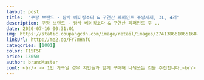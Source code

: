 ```yaml
---
layout: post 
title:  "쿠팡 브랜드 - 탐사 베이킹소다 & 구연산 페퍼민트 주방세제, 3L, 4개" 
description: 쿠팡 브랜드 - 탐사 베이킹소다 & 구연산 페퍼민트 주 ..
date: 2020-07-16 00:31:01 
img: https://static.coupangcdn.com/image/retail/images/274138661065168-8fbffaef-8dad-45fa-8c37-6006dca20223.jpg 
linkUrl: http://me2.do/FY7mHnfO 
categories: [1001] 
color: F15F5F 
price: 13050 
author: brandMaster 
cont: <br/> >> 1인 가구일 경우 지인들과 함께 구매해 나눠쓰는 것을 추천합니다.<br/> 3L는 1년 넘게 꽤 오래 쓰거든요.<br/><br/>>> 거품이 부글부글 나는 제품은 화학물질이 많이 들어갔을 것 같고, 세제 잔여물이 남아있을 것이라는 의심을 가지고 있어서, 제품 선택 시에 지양하는 편입니다.<br/><br/>>> 끈적하지만 잘 흐르는 타입입니다.<br/><br/>>> 물로 헹구면 기름기, 굳은 음식 잔여물이 잘 닦여서 그릇이 뽀득뽀득합니다.<br/><br/>>> 사용하면서 향에 익숙해졌다기보다는, 세제 냄새만 맡았을 때도 그랬지만 사용하면 더 향이 약해집니다.<br/><br/>>> 집에 있던 세제 펌핑기에 덜어내는데, 3L 통의 납작하고 짧은 입구 때문에 높게 들어야 했네요.<br/><br/>>> 최근 마트에서 ‘베이킹소다 / 구연산 / 식물 유래 성분’이 들어간 세제가 나온 것을 종종 볼 수 있는데요.<br/> 탐사 주방 세제 역시 성분은 비슷합니다.<br/><br/>>> 페퍼민트 향을 좋아해서 세제와 섞이면 이상할까 걱정했는데, 실사용하니 향이 잘 인지가 안됩니다.<br/><br/><br/> - 3L 패키지 입구가 납작해서 세제를 덜어낼 때 조금 힘듭니다.<br/><br/><br/> - ‘베이킹소다 + 구연산’ 성분으로 이루어졌길래 주저 없이 선택했습니다.<br/><br/><br/> - 기존에 사용했던 타브랜드 주방 세제와 세정력은 비슷하다고 느꼈습니다.<br/><br/><br/> - 설거지를 하는 동안 세제 향이 전혀 인지가 되지 않았습니다.<br/><br/><br/> - 세제 거품은 작고 오밀조밀한 편입니다.<br/><br/><br/> - 세제 냄새만 맡으면 ‘인위적인 페퍼민트 향’이 확 올라옵니다.<br/> 거슬릴 정도는 아닙니다.<br/><br/><br/> - 세제 액은 일반 주방 세제와 마찬가지로 투명한 갤 텍스처입니다.<br/><br/> 
---
```

 